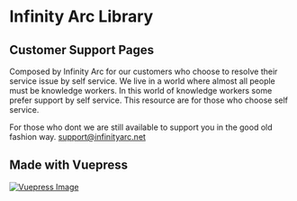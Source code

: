 # Infinity Arc Library 

## Customer Support Pages

Composed by Infinity Arc for our customers who choose to resolve their service issue by self service. We live in a world where almost all people must be knowledge workers. In this world of knowledge workers some prefer support by self service. This resource are for those who choose self service. 

For those who dont we are still available to support you in the good old fashion way. [support@infinityarc.net](mailto:support@infinityarc.net)

## Made with Vuepress

[![Vuepress Image](https://vuepress.vuejs.org/hero.png)](https://vuepress.vuejs.org/guide/)
